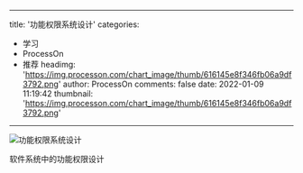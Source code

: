 
---
title: '功能权限系统设计'
categories: 
 - 学习
 - ProcessOn
 - 推荐
headimg: 'https://img.processon.com/chart_image/thumb/616145e8f346fb06a9df3792.png'
author: ProcessOn
comments: false
date: 2022-01-09 11:19:42
thumbnail: 'https://img.processon.com/chart_image/thumb/616145e8f346fb06a9df3792.png'
---

<div>   
<img class="thumb" alt="功能权限系统设计" src="https://img.processon.com/chart_image/thumb/616145e8f346fb06a9df3792.png" referrerpolicy="no-referrer">
<p>软件系统中的功能权限设计</p>  
</div>
            